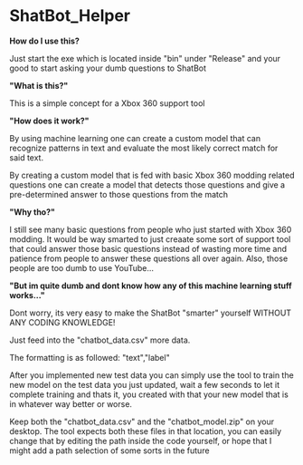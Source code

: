 
# ShatBot_Helper

**How do I use this?**

Just start the exe which is located inside "bin" under "Release" and your good to start asking your dumb questions to ShatBot

**"What is this?"**

This is a simple concept for a Xbox 360 support tool

**"How does it work?"**

By using machine learning one can create a custom model that can recognize patterns in text and evaluate the most likely correct match for said text.

By creating a custom model that is fed with basic Xbox 360 modding related questions one can create a model that detects those questions and give a pre-determined answer to those questions from the match

**"Why tho?"**

I still see many basic questions from people who just started with Xbox 360 modding. It would be way smarted to just creaate some sort of support tool that could answer those basic questions instead of wasting more time and patience from people to answer these questions all over again. Also, those people are too dumb to use YouTube...

**"But im quite dumb and dont know how any of this machine learning stuff works..."**

Dont worry, its very easy to make the ShatBot "smarter" yourself WITHOUT ANY CODING KNOWLEDGE!

Just feed into the "chatbot_data.csv" more data.

The formatting is as followed: "text","label"

After you implemented new test data you can simply use the tool to train the new model on the test data you just updated, wait a few seconds to let it complete training and thats it, you created with that your new model that is in whatever way better or worse.

Keep both the "chatbot_data.csv" and the "chatbot_model.zip" on your desktop. The tool expects both these files in that location, you can easily change that by editing the path inside the code yourself, or hope that I might add a path selection of some sorts in the future
